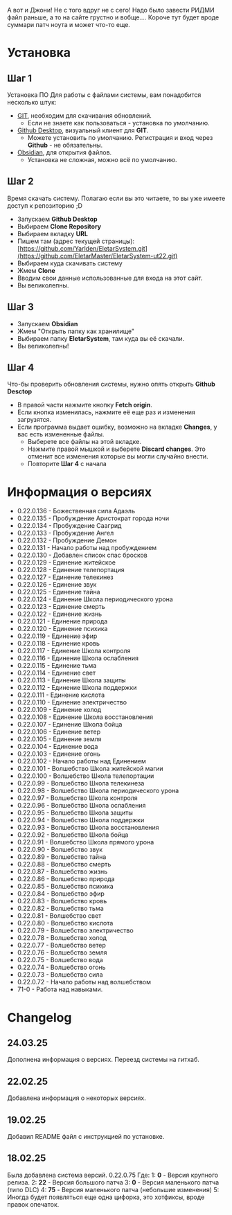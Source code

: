 А вот и Джони! Не с того вдруг не с сего!
Надо было завести РИДМИ файл раньше, а то на сайте грустно и вобще....
Короче тут будет вроде суммари патч ноута и может что-то еще.


# Установка
## Шаг 1
Установка ПО
Для работы с файлами системы, вам понадобится несколько штук:
* [GIT](https://git-scm.com/downloads), необходим для скачивания обновлений.
	* Если не знаете как пользоваться - установка по умолчанию.
* [Github Desktop](https://desktop.github.com/download/), визуальный клиент для **GIT**.
	* Можете установить по умолчанию. Регистрация и вход через **Github** - не обязательны.
* [Obsidian](https://obsidian.md/download), для открытия файлов.
	* Установка не сложная, можно всё по умолчанию.
## Шаг 2
Время скачать систему.
Полагаю если вы это читаете, то вы уже имеете доступ к репозиторию ;D
* Запускаем **Github Desktop**
* Выбираем **Clone Repository**
* Выбираем вкладку **URL**
* Пишем там (адрес текущей страницы): [https://github.com/Yarlden/EletarSystem.git](https://github.com/EletarMaster/EletarSystem-ut22.git)
* Выбираем куда скачивать систему
* Жмем **Clone**
* Вводим свои данные использованные для входа на этот сайт.
* Вы великолепны.
## Шаг 3
* Запускаем **Obsidian**
* Жмем "Открыть папку как хранилище"
* Выбираем папку **EletarSystem**, там куда вы её скачали.
* Вы великолепны!
## Шаг 4
Что-бы проверить обновления системы, нужно опять открыть **Github Desctop**
* В правой части нажмите кнопку **Fetch origin**.
* Если кнопка изменилась, нажмите её еще раз и изменения загрузятся.
* Если программа выдает ошибку, возможно на вкладке **Changes**, у вас есть измененные файлы.
	* Выберете все файлы на этой вкладке.
	* Нажмите правой мышкой и выберете **Discard changes**. Это отменит все изменения которые вы могли случайно внести.
	* Повторите **Шаг 4** с начала


# Информация о версиях


* 0.22.0.136 - Божественная сила Адаэль
* 0.22.0.135 - Пробуждение Аристократ города ночи
* 0.22.0.134 - Пробуждение Саагрид
* 0.22.0.133 - Пробуждение Ангел
* 0.22.0.132 - Пробуждение Демон
* 0.22.0.131 - Начало работы над пробуждением
* 0.22.0.130 - Добавлен список спас бросков
* 0.22.0.129 - Единение житейское
* 0.22.0.128 - Единение телепортация
* 0.22.0.127 - Единение телекинез
* 0.22.0.126 - Единение звук
* 0.22.0.125 - Единение тайна
* 0.22.0.124 - Единение Школа периодического урона
* 0.22.0.123 - Единение смерть
* 0.22.0.122 - Единение жизнь
* 0.22.0.121 - Единение природа
* 0.22.0.120 - Единение психика
* 0.22.0.119 - Единение эфир
* 0.22.0.118 - Единение кровь
* 0.22.0.117 - Единение Школа контроля
* 0.22.0.116 - Единение Школа ослабления
* 0.22.0.115 - Единение тьма
* 0.22.0.114 - Единение свет
* 0.22.0.113 - Единение Школа защиты
* 0.22.0.112 - Единение Школа поддержки
* 0.22.0.111 - Единение кислота
* 0.22.0.110 - Единение электричество
* 0.22.0.109 - Единение холод
* 0.22.0.108 - Единение Школа восстановления
* 0.22.0.107 - Единение Школа бойца
* 0.22.0.106 - Единение ветер
* 0.22.0.105 - Единение земля
* 0.22.0.104 - Единение вода
* 0.22.0.103 - Единение огонь
* 0.22.0.102 - Начало работы над Единением
* 0.22.0.101 - Волшебство Школа житейской магии
* 0.22.0.100 - Волшебство Школа телепортации
* 0.22.0.99 - Волшебство Школа телекинеза
* 0.22.0.98 - Волшебство Школа периодического урона
* 0.22.0.97 - Волшебство Школа контроля
* 0.22.0.96 - Волшебство Школа ослабления
* 0.22.0.95 - Волшебство Школа защиты
* 0.22.0.94 - Волшебство Школа поддержки
* 0.22.0.93 - Волшебство Школа восстановления
* 0.22.0.92 - Волшебство Школа бойца
* 0.22.0.91 - Волшебство Школа прямого урона
* 0.22.0.90 - Волшебство звук
* 0.22.0.89 - Волшебство тайна
* 0.22.0.88 - Волшебство смерть
* 0.22.0.87 - Волшебство жизнь
* 0.22.0.86 - Волшебство природа
* 0.22.0.85 - Волшебство психика
* 0.22.0.84 - Волшебство эфир
* 0.22.0.83 - Волшебство кровь
* 0.22.0.82 - Волшебство тьма
* 0.22.0.81 - Волшебство свет
* 0.22.0.80 - Волшебство кислота
* 0.22.0.79 - Волшебство электричество
* 0.22.0.78 - Волшебство холод
* 0.22.0.77 - Волшебство ветер
* 0.22.0.76 - Волшебство земля
* 0.22.0.75 - Волшебство вода
* 0.22.0.74 - Волшебство огонь
* 0.22.0.73 - Волшебство сила
* 0.22.0.72 - Начало работы над волшебством
* 71-0 - Работа над навыками.
# Changelog

## 24.03.25
Дополнена информация о версиях.
Переезд системы на гитхаб.
## 22.02.25
Добавлена информация о некоторых версиях.
## 19.02.25
Добавил README файл с инструкцией по установке.
## 18.02.25
Была добавлена система версий.
0.22.0.75
Где:
1: **0** - Версия крупного релиза.
2: **22** - Версия большого патча
3: **0** - Версия маленького патча (типо DLC)
4: **75** - Версия маленького патча (небольшие изменения)
5: Иногда будет появляться еще одна цифорка, это хотфиксы, вроде правок опечаток.

